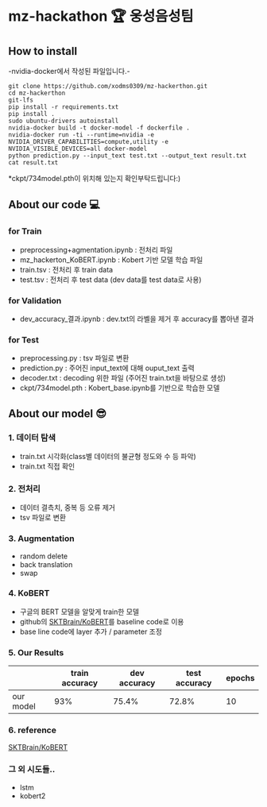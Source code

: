 # mz-hackathon 🏆 웅성음성팀
## How to install
-nvidia-docker에서 작성된 파일입니다.-
```
git clone https://github.com/xodms0309/mz-hackerthon.git  
cd mz-hackerthon  
git-lfs  
pip install -r requirements.txt  
pip install .  
sudo ubuntu-drivers autoinstall
nvidia-docker build -t docker-model -f dockerfile .  
nvidia-docker run -ti --runtime=nvidia -e NVIDIA_DRIVER_CAPABILITIES=compute,utility -e NVIDIA_VISIBLE_DEVICES=all docker-model  
python prediction.py --input_text test.txt --output_text result.txt
cat result.txt
```
*ckpt/734model.pth이 위치해 있는지 확인부탁드립니다:)

## About our code 💻
### for Train
- preprocessing+agmentation.ipynb : 전처리 파일
- mz_hackerton_KoBERT.ipynb : Kobert 기반 모델 학습 파일
- train.tsv : 전처리 후 train data
- test.tsv : 전처리 후 test data (dev data를 test data로 사용)

### for Validation
- dev_accuracy_결과.ipynb : dev.txt의 라벨을 제거 후 accuracy를 뽑아낸 결과

### for Test
- preprocessing.py : tsv 파일로 변환
- prediction.py : 주어진 input_text에 대해 ouput_text 출력 
- decoder.txt : decoding 위한 파일 (주어진 train.txt을 바탕으로 생성)
- ckpt/734model.pth : Kobert_base.ipynb를 기반으로 학습한 모델
 
## About our model 😎
### 1. 데이터 탐색
  * train.txt 시각화(class별 데이터의 불균형 정도와 수 등 파악)
  * train.txt 직접 확인
### 2. 전처리
  * 데이터 결측치, 중복 등 오류 제거 
  * tsv 파일로 변환
### 3. Augmentation
  * random delete
  * back translation
  * swap
### 4. KoBERT
  * 구글의 BERT 모델을 알맞게 train한 모델
  * github의 [SKTBrain/KoBERT](https://github.com/SKTBrain/KoBERT)를 baseline code로 이용
  * base line code에 layer 추가 / parameter 조정
### 5. Our Results

||train accuracy|dev accuracy|test accuracy|epochs|
|---|---|---|---|--|
|our model|93%|75.4%|72.8%|10|

### 6. reference
  [SKTBrain/KoBERT](https://github.com/SKTBrain/KoBERT)

### 그 외 시도들.. 
* lstm
* kobert2
